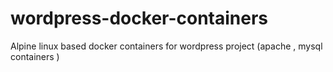 # wordpress-docker-containers
Alpine linux based docker containers for wordpress project (apache , mysql containers )
